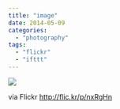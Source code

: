 ```yaml
---
title: "image"
date: 2014-05-09
categories: 
  - "photography"
tags: 
  - "flickr"
  - "ifttt"
---
```


![](http://farm8.staticflickr.com/7302/14143916851_49808b85e0_b.jpg)  

  
  
via Flickr http://flic.kr/p/nxRgHn
